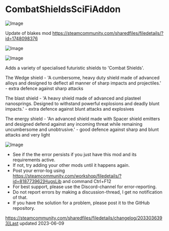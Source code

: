 # CombatShieldsSciFiAddon

![Image](https://i.imgur.com/buuPQel.png)

Update of blakes mod
https://steamcommunity.com/sharedfiles/filedetails/?id=1748098376

![Image](https://i.imgur.com/pufA0kM.png)

	
![Image](https://i.imgur.com/Z4GOv8H.png)


Adds a variety of specialised futuristic shields to 'Combat Shields'.

The Wedge shield - 'A cumbersome, heavy duty shield made of advanced alloys and designed to deflect all manner of sharp impacts and projectiles.' - extra defence against sharp attacks

The blast shield - 'A heavy shield made of advanced and plasteel nanosprings. Designed to withstand powerful explosions and deadly blunt impacts.' - extra defence against blunt attacks and explosives

The energy shield - 'An advanced shield made with Spacer shield emitters and designed defend against any incoming threat while remaining uncumbersome and unobtrusive.' - good defence against sharp and blunt attacks and very light


![Image](https://i.imgur.com/PwoNOj4.png)



-  See if the the error persists if you just have this mod and its requirements active.
-  If not, try adding your other mods until it happens again.
-  Post your error-log using https://steamcommunity.com/workshop/filedetails/?id=818773962]HugsLib and command Ctrl+F12
-  For best support, please use the Discord-channel for error-reporting.
-  Do not report errors by making a discussion-thread, I get no notification of that.
-  If you have the solution for a problem, please post it to the GitHub repository.





https://steamcommunity.com/sharedfiles/filedetails/changelog/2033036393]Last updated 2023-06-09
